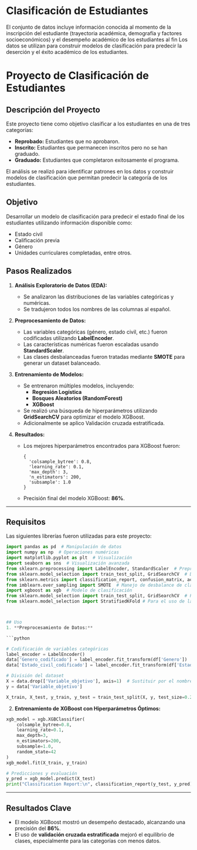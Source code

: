 # Clasificación de Estudiantes
 El conjunto de datos incluye información conocida al momento de la inscripción del estudiante (trayectoria académica, demografía y factores socioeconómicos) y el desempeño académico de los estudiantes al fin Los datos se utilizan para construir modelos de clasificación para predecir la deserción y el éxito académico de los estudiantes. 
# Proyecto de Clasificación de Estudiantes

## Descripción del Proyecto
Este proyecto tiene como objetivo clasificar a los estudiantes en una de tres categorías:  
- **Reprobado:** Estudiantes que no aprobaron.  
- **Inscrito:** Estudiantes que permanecen inscritos pero no se han graduado.  
- **Graduado:** Estudiantes que completaron exitosamente el programa.  

El análisis se realizó para identificar patrones en los datos y construir modelos de clasificación que permitan predecir la categoría de los estudiantes.


## Objetivo
Desarrollar un modelo de clasificación para predecir el estado final de los estudiantes utilizando información disponible como:
- Estado civil
- Calificación previa
- Género
- Unidades curriculares completadas, entre otros.


## Pasos Realizados

1. **Análisis Exploratorio de Datos (EDA):**
   - Se analizaron las distribuciones de las variables categóricas y numéricas.
   - Se tradujeron todos los nombres de las columnas al español.
     
2. **Preprocesamiento de Datos:**
   - Las variables categóricas (género, estado civil, etc.) fueron codificadas utilizando **LabelEncoder**.
   - Las características numéricas fueron escaladas usando **StandardScaler**.
   - Las clases desbalanceadas fueron tratadas mediante **SMOTE** para generar un dataset balanceado.

3. **Entrenamiento de Modelos:**
   - Se entrenaron múltiples modelos, incluyendo:
     - **Regresión Logística**
     - **Bosques Aleatorios (RandomForest)**
     - **XGBoost**
   - Se realizó una búsqueda de hiperparámetros utilizando **GridSearchCV** para optimizar el modelo XGBoost.
   - Adicionalmente se aplico Validación cruzada estratificada.

4. **Resultados:**
   - Los mejores hiperparámetros encontrados para XGBoost fueron:
     ```
     {
       'colsample_bytree': 0.8,
       'learning_rate': 0.1,
       'max_depth': 3,
       'n_estimators': 200,
       'subsample': 1.0
     }
     ```
   - Precisión final del modelo XGBoost: **86%**.

---

## Requisitos
Las siguientes librerías fueron utilizadas para este proyecto:

```python
import pandas as pd  # Manipulación de datos
import numpy as np  # Operaciones numéricas
import matplotlib.pyplot as plt  # Visualización
import seaborn as sns  # Visualización avanzada
from sklearn.preprocessing import LabelEncoder, StandardScaler  # Preprocesamiento
from sklearn.model_selection import train_test_split, GridSearchCV  # División y búsqueda de hiperparámetros
from sklearn.metrics import classification_report, confusion_matrix, accuracy_score  # Evaluación
from imblearn.over_sampling import SMOTE  # Manejo de desbalance de clases
import xgboost as xgb  # Modelo de clasificación
from sklearn.model_selection import train_test_split, GridSearchCV  # Para dividir datos y búsqueda de hiperparámetros
from sklearn.model_selection import StratifiedKFold # Para el uso de la validación cruzada 



## Uso
1. **Preprocesamiento de Datos:**

```python

# Codificación de variables categóricas
label_encoder = LabelEncoder()
data['Genero_codificado'] = label_encoder.fit_transform(df['Genero'])
data['Estado_civil_codificado'] = label_encoder.fit_transform(df['Estado civil'])

# División del dataset
X = data.drop(['Variable_objetivo'], axis=1)  # Sustituir por el nombre de la variable objetivo
y = data['Variable_objetivo']

X_train, X_test, y_train, y_test = train_test_split(X, y, test_size=0.2, stratify=y, random_state=42)
```

2. **Entrenamiento de XGBoost con Hiperparámetros Óptimos:**

```python
xgb_model = xgb.XGBClassifier(
    colsample_bytree=0.8,
    learning_rate=0.1,
    max_depth=3,
    n_estimators=200,
    subsample=1.0,
    random_state=42
)
xgb_model.fit(X_train, y_train)

# Predicciones y evaluación
y_pred = xgb_model.predict(X_test)
print("Classification Report:\n", classification_report(y_test, y_pred))
```

---

## Resultados Clave
- El modelo XGBoost mostró un desempeño destacado, alcanzando una precisión del **86%**.
- El uso de **validación cruzada estratificada** mejoró el equilibrio de clases, especialmente para las categorías con menos datos.
